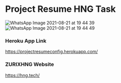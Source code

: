 # Project Resume HNG Task
![WhatsApp Image 2021-08-21 at 19 44 39](https://user-images.githubusercontent.com/81592975/130431096-63b1cfe8-2ab9-4d57-af79-c16d9be022f5.jpeg)
![WhatsApp Image 2021-08-21 at 19 44 49](https://user-images.githubusercontent.com/81592975/130431151-2c54b98a-1728-4027-bb53-bc8e10d3e98a.jpeg)
### Heroku App Link
https://projectresumeconfig.herokuapp.com/
### ZURIXHNG Website
https://hng.tech/


